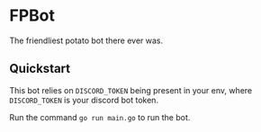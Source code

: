 # FPBot
The friendliest potato bot there ever was.

## Quickstart
This bot relies on `DISCORD_TOKEN` being present in your env, where `DISCORD_TOKEN` is your discord bot token.

Run the command `go run main.go` to run the bot.
